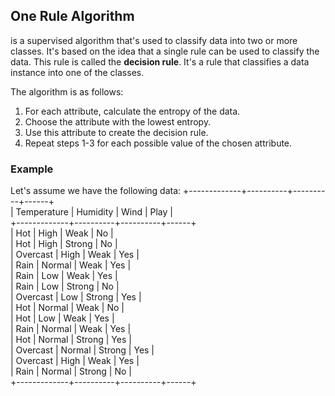 ## One Rule Algorithm
is a supervised algorithm that's used to classify data into two or more classes. It's based on the idea that a single rule can be used to classify the data. This rule is called the **decision rule**. It's a rule that classifies a data instance into one of the classes.

The algorithm is as follows:

1. For each attribute, calculate the entropy of the data.
2. Choose the attribute with the lowest entropy.
3. Use this attribute to create the decision rule.
4. Repeat steps 1-3 for each possible value of the chosen attribute.

### Example
Let's assume we have the following data:
+-------------+----------+----------+------+<br>
| Temperature | Humidity | Wind     | Play |<br>
+-------------+----------+----------+------+<br>
|   Hot       |   High   | Weak     | No   |<br>
|   Hot       |   High   | Strong   | No   |<br>
|  Overcast   |   High   | Weak     | Yes  |<br>
|   Rain      |  Normal  | Weak     | Yes  |<br>
|   Rain      |    Low   | Weak     | Yes  |<br>
|   Rain      |    Low   | Strong   | No   |<br>
|  Overcast   |    Low   | Strong   | Yes  |<br>
|   Hot       |  Normal  | Weak     | No   |<br>
|   Hot       |    Low   | Weak     | Yes  |<br>
|   Rain      |  Normal  | Weak     | Yes  |<br>
|   Hot       |  Normal  | Strong   | Yes  |<br>
|  Overcast   |  Normal  | Strong   | Yes  |<br>
|  Overcast   |   High   | Weak     | Yes  |<br>
|   Rain      |  Normal  | Strong   | No   |<br>
+-------------+----------+----------+------+


